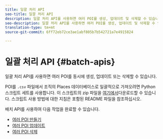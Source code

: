 ```yaml
---
title: 일괄 처리 API
seo-title: 일괄 처리 API
description: 일괄 처리 API를 사용하면 여러 POI를 생성, 업데이트 및 삭제할 수 있습니다.
seo-description: 일괄 처리 API를 사용하면 여러 POI를 생성, 업데이트 및 삭제할 수 있습니다.
translation-type: tm+mt
source-git-commit: 6ff72eb72ce3ae1abf805b7b542721a7e4915824

---
```



# 일괄 처리 API {#batch-apis}

일괄 처리 API를 사용하면 여러 POI를 동시에 생성, 업데이트 또는 삭제할 수 있습니다.

POI를 `.csv` 파일에서 조직의 Places 데이터베이스로 일괄적으로 가져오려면 Python 스크립트 세트를 사용합니다. 이 스크립트의 zip 파일을 [여기에서](https://github.com/adobe/places-scripts)다운로드할 수 있습니다. 스크립트 사용 방법에 대한 지침은 포함된 README 파일을 참조하십시오.

배치 API를 사용하여 다음 작업을 완료할 수 있습니다.

* [여러 POI 만들기](/help/web-service-api/api-usage/manage-pois/batch-apis/create-multiple-pois.md)
* [여러 POI 업데이트](/help/web-service-api/api-usage/manage-pois/batch-apis/update-multiple-pois.md)
* [여러 POI 삭제](/help/web-service-api/api-usage/manage-pois/batch-apis/delete-multiple-pois.md)
